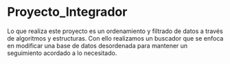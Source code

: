 # Proyecto_Integrador
Lo que realiza este proyecto es un ordenamiento y filtrado de datos a través de algoritmos y estructuras.
Con ello realizamos un buscador que se enfoca en modificar una base de datos desordenada para mantener un seguimiento acordado a lo necesitado.
